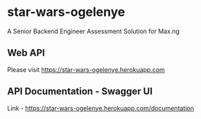 # star-wars-ogelenye
A Senior Backend Engineer Assessment Solution for Max.ng

## Web API
Please visit https://star-wars-ogelenye.herokuapp.com

## API Documentation - Swagger UI
Link - https://star-wars-ogelenye.herokuapp.com/documentation
